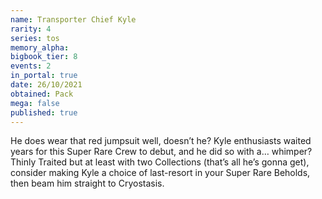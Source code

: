 ```yaml
---
name: Transporter Chief Kyle
rarity: 4
series: tos
memory_alpha:
bigbook_tier: 8
events: 2
in_portal: true
date: 26/10/2021
obtained: Pack
mega: false
published: true
---
```


He does wear that red jumpsuit well, doesn’t he? Kyle enthusiasts waited years for this Super Rare Crew to debut, and he did so with a… whimper? Thinly Traited but at least with two Collections (that’s all he’s gonna get), consider making Kyle a choice of last-resort in your Super Rare Beholds, then beam him straight to Cryostasis.

